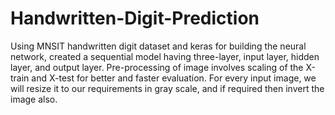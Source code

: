# Handwritten-Digit-Prediction
Using MNSIT handwritten digit dataset and keras for building the neural network, created a sequential model having three-layer, 
input layer, hidden layer, and output layer. Pre-processing of image involves scaling of the X-train and X-test for better and faster evaluation. For every input image, we will 
resize it to our requirements in gray scale, and if required then invert the image also. 
